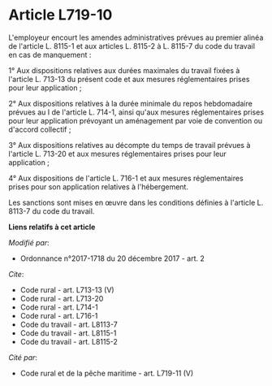 # Article L719-10

L'employeur encourt les amendes administratives prévues au premier alinéa de l'article L. 8115-1 et aux articles L. 8115-2 à
L. 8115-7 du code du travail en cas de manquement : 

1° Aux dispositions relatives aux durées maximales du travail fixées à l'article L. 713-13 du présent code et aux mesures
réglementaires prises pour leur application ; 

2° Aux dispositions relatives à la durée minimale du repos hebdomadaire prévues au I de l'article L. 714-1, ainsi qu'aux
mesures réglementaires prises pour leur application prévoyant un aménagement par voie de convention ou d'accord collectif ; 

3° Aux dispositions relatives au décompte du temps de travail prévues à l'article L. 713-20 et aux mesures réglementaires
prises pour leur application ; 

4° Aux dispositions de l'article L. 716-1 et aux mesures réglementaires prises pour son application relatives à
l'hébergement. 

Les sanctions sont mises en œuvre dans les conditions définies à l'article L. 8113-7 du code du travail.

**Liens relatifs à cet article**

_Modifié par_:

  - Ordonnance n°2017-1718 du 20 décembre 2017 - art. 2

_Cite_:

  - Code rural - art. L713-13 (V)
  - Code rural - art. L713-20
  - Code rural - art. L714-1
  - Code rural - art. L716-1
  - Code du travail - art. L8113-7
  - Code du travail - art. L8115-1
  - Code du travail - art. L8115-2

_Cité par_:

  - Code rural et de la pêche maritime - art. L719-11 (V)
